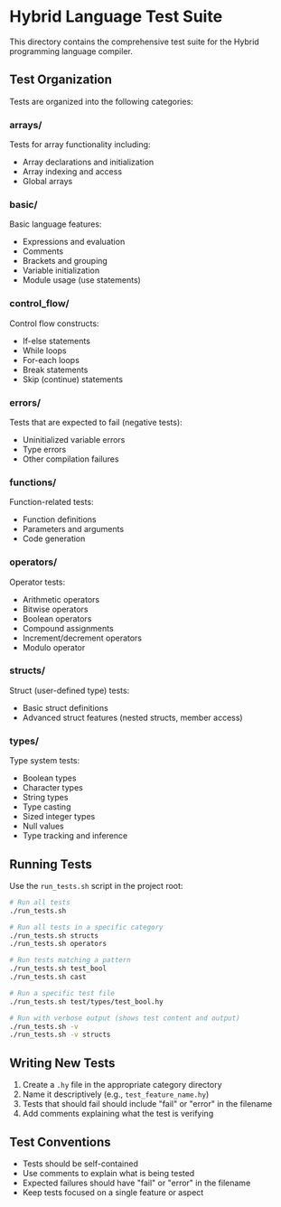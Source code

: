 # Hybrid Language Test Suite

This directory contains the comprehensive test suite for the Hybrid programming language compiler.

## Test Organization

Tests are organized into the following categories:

### arrays/
Tests for array functionality including:
- Array declarations and initialization
- Array indexing and access
- Global arrays

### basic/
Basic language features:
- Expressions and evaluation
- Comments
- Brackets and grouping
- Variable initialization
- Module usage (use statements)

### control_flow/
Control flow constructs:
- If-else statements
- While loops
- For-each loops
- Break statements
- Skip (continue) statements

### errors/
Tests that are expected to fail (negative tests):
- Uninitialized variable errors
- Type errors
- Other compilation failures

### functions/
Function-related tests:
- Function definitions
- Parameters and arguments
- Code generation

### operators/
Operator tests:
- Arithmetic operators
- Bitwise operators
- Boolean operators
- Compound assignments
- Increment/decrement operators
- Modulo operator

### structs/
Struct (user-defined type) tests:
- Basic struct definitions
- Advanced struct features (nested structs, member access)

### types/
Type system tests:
- Boolean types
- Character types
- String types
- Type casting
- Sized integer types
- Null values
- Type tracking and inference

## Running Tests

Use the `run_tests.sh` script in the project root:

```bash
# Run all tests
./run_tests.sh

# Run all tests in a specific category
./run_tests.sh structs
./run_tests.sh operators

# Run tests matching a pattern
./run_tests.sh test_bool
./run_tests.sh cast

# Run a specific test file
./run_tests.sh test/types/test_bool.hy

# Run with verbose output (shows test content and output)
./run_tests.sh -v
./run_tests.sh -v structs
```

## Writing New Tests

1. Create a `.hy` file in the appropriate category directory
2. Name it descriptively (e.g., `test_feature_name.hy`)
3. Tests that should fail should include "fail" or "error" in the filename
4. Add comments explaining what the test is verifying

## Test Conventions

- Tests should be self-contained
- Use comments to explain what is being tested
- Expected failures should have "fail" or "error" in the filename
- Keep tests focused on a single feature or aspect